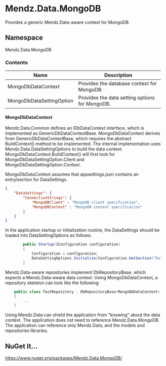 # Mendz.Data.MongoDB
Provides a generic Mendz.Data-aware context for MongoDB.
## Namespace
Mendz.Data.MongoDB
### Contents
Name | Description
---- | -----------
MongoDbDataContext | Provides the database context for MongoDB.
MongoDbDataSettingOption | Provides the data setting options for MongoDB.
#### MongoDbDataContext
Mendz.Data.Common defines an IDbDataContext interface, which is implemented as GenericDbDataContextBase.
MongoDbDataContext derives from GenericDbDataContextBase, which requires the abstract BuildContext() method to be implemented.
The internal implementation uses Mendz.Data.DataSettingOptions to build the data context.
MongoDbDataContext.BuildContext() will first look for MongoDbDataSettingOption.Client and MongoDbDataSettingOption.Context.

MongoDbDataContext assumes that appsettings.json contains an entry/section for DataSettings.
```JSON
{
    "DataSettings": {
        "ConnectionStrings": {
            "MongoDBClient" : "MongoDB client specification",
            "MongoDBContext" : "MongoDB context specification"
        }
    }
}
```
In the application startup or initialization routine, the DataSettings should be loaded into DataSettingOptions as follows:
```C#
        public Startup(IConfiguration configuration)
        {
            Configuration = configuration;
            DataSettingOptions.Initialize(Configuration.GetSection("DataSettings").Get<DataSettings>());
        }
```
Mendz.Data-aware repositories implement DbRepositoryBase, which expects a Mendz.Data-aware data context.
Using MongoDbDataContext, a repository skeleton can look like the following:
```C#
    public class TestRepository : DbRepositoryBase<MongoDbDataContext>
    {
        ...
    }
```
Using Mendz.Data can shield the application from "knowing" about the data context.
The application does not need to reference Mendz.Data.MongoDB.
The application can reference only Mendz.Data, and the models and repositories libraries.
## NuGet It...
https://www.nuget.org/packages/Mendz.Data.MongoDB/
